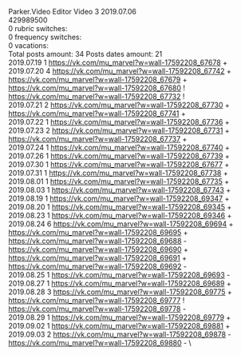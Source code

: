 Parker.Video	Editor Video 3 2019.07.06\
429989500\
0 rubric switches:\
0 frequency switches:\
0 vacations:\
Total posts amount: 34	Posts dates amount: 21\
2019.07.19 1 https://vk.com/mu_marvel?w=wall-17592208_67678 + \
2019.07.20 4 https://vk.com/mu_marvel?w=wall-17592208_67742 + https://vk.com/mu_marvel?w=wall-17592208_67679 + https://vk.com/mu_marvel?w=wall-17592208_67680 ! https://vk.com/mu_marvel?w=wall-17592208_67732 ! \
2019.07.21 2 https://vk.com/mu_marvel?w=wall-17592208_67730 + https://vk.com/mu_marvel?w=wall-17592208_67741 + \
2019.07.22 1 https://vk.com/mu_marvel?w=wall-17592208_67736 + \
2019.07.23 2 https://vk.com/mu_marvel?w=wall-17592208_67731 + https://vk.com/mu_marvel?w=wall-17592208_67737 + \
2019.07.24 1 https://vk.com/mu_marvel?w=wall-17592208_67740 + \
2019.07.26 1 https://vk.com/mu_marvel?w=wall-17592208_67739 + \
2019.07.30 1 https://vk.com/mu_marvel?w=wall-17592208_67677 + \
2019.07.31 1 https://vk.com/mu_marvel?w=wall-17592208_67738 + \
2019.08.01 1 https://vk.com/mu_marvel?w=wall-17592208_67735 + \
2019.08.03 1 https://vk.com/mu_marvel?w=wall-17592208_67743 + \
2019.08.19 1 https://vk.com/mu_marvel?w=wall-17592208_69347 + \
2019.08.20 1 https://vk.com/mu_marvel?w=wall-17592208_69345 + \
2019.08.23 1 https://vk.com/mu_marvel?w=wall-17592208_69346 + \
2019.08.24 6 https://vk.com/mu_marvel?w=wall-17592208_69694 + https://vk.com/mu_marvel?w=wall-17592208_69695 + https://vk.com/mu_marvel?w=wall-17592208_69688 - https://vk.com/mu_marvel?w=wall-17592208_69690 + https://vk.com/mu_marvel?w=wall-17592208_69691 + https://vk.com/mu_marvel?w=wall-17592208_69692 - \
2019.08.25 1 https://vk.com/mu_marvel?w=wall-17592208_69693 - \
2019.08.27 1 https://vk.com/mu_marvel?w=wall-17592208_69689 + \
2019.08.28 3 https://vk.com/mu_marvel?w=wall-17592208_69775 + https://vk.com/mu_marvel?w=wall-17592208_69777 ! https://vk.com/mu_marvel?w=wall-17592208_69778 - \
2019.08.29 1 https://vk.com/mu_marvel?w=wall-17592208_69779 + \
2019.09.02 1 https://vk.com/mu_marvel?w=wall-17592208_69881 + \
2019.09.03 2 https://vk.com/mu_marvel?w=wall-17592208_69878 - https://vk.com/mu_marvel?w=wall-17592208_69880 - \
